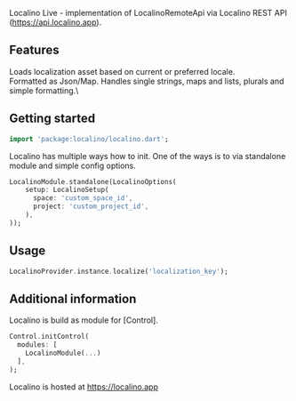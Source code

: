 Localino Live - implementation of LocalinoRemoteApi via Localino REST API (https://api.localino.app).

## Features

Loads localization asset based on current or preferred locale.\
Formatted as Json/Map. Handles single strings, maps and lists, plurals and simple formatting.\

## Getting started

```dart
import 'package:localino/localino.dart';
```

Localino has multiple ways how to init. One of the ways is to via standalone module and simple config options.

```dart
LocalinoModule.standalone(LocalinoOptions(
    setup: LocalinoSetup(
      space: 'custom_space_id',
      project: 'custom_project_id',
    ),
));
```

## Usage

```dart
LocalinoProvider.instance.localize('localization_key');
```

## Additional information

Localino is build as module for [Control].

```dart
Control.initControl(
  modules: [
    LocalinoModule(...)  
  ],
);
```

Localino is hosted at https://localino.app